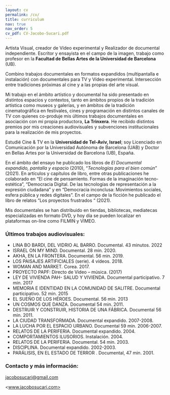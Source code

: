 ```yaml
---
layout: cv
permalink: /cv/
title: curriculum
nav: true
nav_order: 5
cv_pdf: CV-Jacobo-Sucari.pdf
---
```


Artista Visual, creador de Vídeo experimental y Realizador de documental independiente. Escritor y ensayista en el campo de la imagen, trabajo como profesor en la **Facultad de Bellas Artes de la Universidad de Barcelona** (UB). 

Combino trabajos documentales en formatos expandidos (multipantalla e instalación) con documentales para TV y Vídeo experimental. Intersección entre tradiciones próximas al cine y a las propias del arte visual. 

Mi trabajo en el ámbito artístico y documental ha sido presentado en distintos espacios y contextos, tanto en ámbitos propios de la tradición artística como museos y galerías, y en ámbitos de la tradición cinematográfica en festivales, cines y programación en distintos canales de TV con quienes co-produje mis últimos trabajos documentales en asociación con mi propia productora, **La Trinxera**. He recibido distintos premios por mis creaciones audiovisuales y subvenciones institucionales para la realización de mis proyectos.

Estudié Cine & TV en la **Universidad de Tel-Aviv, Israel**; soy Licenciado en Comunicación por la Universidad Autónoma de Barcelona (UAB) y Doctor en Bellas Artes por la Universidad de Barcelona (UB), España.

En el ámbito del ensayo he publicado los libros de *El Documental expandido, pantalla y espacio* (2010), “*Tecnologías para el bien común*” (2021). En artículos y capítulos de libro, entre otras publicaciones he colaborado en “El cine de pensamiento. Formas de la imaginación tecno-estética”, “Democracia Digital. De las tecnologías de representación a la expresión ciudadana” y en “Democracia inconclusa:  Movimientos sociales, esfera pública y redes digitales”. En el campo de la ficción he publicado el libro de relatos “Los proyectos frustrados “ (2021).

Mis documentales se han distribuido en tiendas, bibliotecas, mediatecas especializadas en formato DVD, y hoy día se pueden localizar en plataformas on-line como FILMIN y VIMEO.

### Últimos trabajos audiovisuales:

- LINA BO BARDI, DEL VIDRIO AL BARRO. Documental. 43 minutos. 2022
- ISRAEL ON MY MIND. Documental. 28 min. 2020.
- AKHA, EN LA FRONTERA. Documental. 56 min. 2019. 
- LOS PAISAJES ARTIFICIALES (serie). 4 vídeos. 2018.
- WOMAN AND MARKET. Corea. 2017.
- PROYECTO PAPF: Directo de Video – música. (2017)
- LEY DE VIVIENDA PAH- SALUD Y VIVIENDA. Documental participativo. 7 min. 2017
- MEMORIA E IDENTIDAD EN LA COMUNIDAD DE SALITRE. Documental participativo. 52 min. 2015
- EL SUEÑO DE LOS HÉROES. Documental. 56 min. 2013
- UN COSMOS QUE DANZA. Documental 54 min. 2011.
- DESTRUIR Y CONSTRUIR, HISTORIA DE UNA FÁBRICA. Documental 56 min. 2011.
- LA CIUDAD TRANSFORMADA. Documental expandido. 2007-2008.
- LA LUCHA POR EL ESPACIO URBANO. Documental 59 min. 2006-2007.
- RELATOS DE LA PERIFERIA. Documental expandido. 2004.
- COMPORTAMIENTOS ILUSORIOS. Instalación. 2004.
- RELATOS DE LA PERIFERIA. Documental. 54 min. 2003.
- DISCIPLINA. Documental expandido. 2002-2003.
- PARÁLISIS, EN EL ESTADO DE TERROR . Documental, 47 min. 2001.

### Contacto y más información:

<jacobosucari@gmail.com>

<www.jacobosucari.com>
